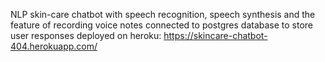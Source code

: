 NLP skin-care chatbot with speech recognition, speech synthesis and the feature of recording voice notes
connected to postgres database to store user responses
deployed on heroku: https://skincare-chatbot-404.herokuapp.com/
